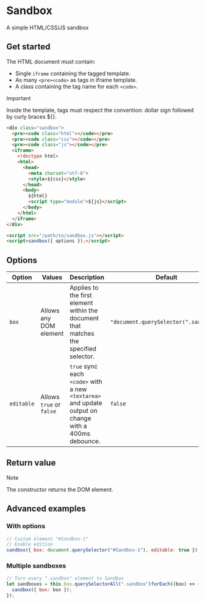 # Sandbox

A simple HTML/CSS/JS sandbox

## Get started

The HTML document must contain:
- Single `iframe` containing the tagged template.
- As many `<pre><code>` as tags in iframe template.
- A class containing the tag name for each `<code>`.
  
> [!IMPORTANT]
> Inside the template, tags must respect the convention: dollar sign followed by curly braces ${}.

```html
<div class="sandbox">
  <pre><code class="html"></code></pre>
  <pre><code class="css"></code></pre>
  <pre><code class="js"></code></pre>
  <iframe>
    <!doctype html>
    <html>
      <head>
        <meta charset="utf-8">
        <style>${css}</style>
      </head>
      <body>
        ${html}
        <script type="module">${js}</script>
      </body>
    </html>
  </iframe>
</div>

<script src="/path/to/sandbox.js"></script>
<script>sandbox({ options });</script>
```

## Options

| Option | Values | Description | Default |
|---|---|---|---|
| `box` | Allows any DOM element | Applies to the first element within the document that matches the specified selector. | `"document.querySelector(".sandbox")"` |
| `editable` | Allows `true` or `false` | `true` sync each `<code>` with a new `<textarea>` and update output on change with a 400ms debounce. | `false` |

## Return value

> [!NOTE]
> The constructor returns the DOM element.

## Advanced examples

### With options

```js
// Custom element "#Sandbox-1"
// Enable edition
sandbox({ box: document.querySelector("#Sandbox-1"), editable: true });
```
### Multiple sandboxes

```js
// Turn every ".sandbox" element to Sandbox
let sandboxes = this.box.querySelectorAll(".sandbox")forEach((box) => {
  sandbox({ box: box });
});
```
